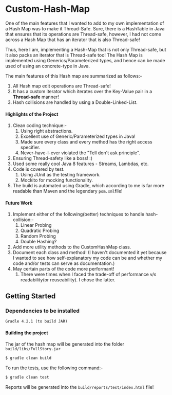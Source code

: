 # Custom-Hash-Map
One of the main features that I wanted to add to my own implementation of a Hash Map was to make it Thread-Safe.
Sure, there is a HashTable in Java that ensures that its operations are Thread-safe, however,
I had not come across a Hash Map that has an iterator that is also Thread-safe!

Thus, here I am, implementing a Hash-Map that is not only Thread-safe, but it also packs an iterator that is Thread-safe too!
The Hash Map is implemented using Generics/Parameterized types, and hence can be made used of using an concrete-type in Java. 

The main features of this Hash map are summarized as follows:-

1. All Hash map edit operations are Thread-safe!
2. It has a custom iterator which iterates over the Key-Value pair in a **Thread-safe** manner!
3. Hash collisions are handled by using a Double-Linked-List.

#### Highlights of the Project
1. Clean coding technique:-
    1. Using right abstractions.
    2. Excellent use of Generic/Parameterized types in Java!
    3. Made sure every class and every method has the right access specifier.
    4. Never-have-I-ever violated the "Tell don't ask principle".
2. Ensuring Thread-safety like a boss! :)
3. Used some really cool Java 8 features - Streams, Lambdas, etc.
4. Code is covered by test.
    1. Using JUnit as the testing framework.
    2. Mockito for mocking functionality.
5. The build is automated using Gradle, which according to me is far more readable than Maven and the legendary `pom.xml`file!


#### Future Work
1. Implement either of the following(better) techniques to handle hash-collision:-
    1. Linear Probing
    2. Quadratic Probing
    3. Random Probing
    4. Double Hashing?
2. Add more utility methods to the CustomHashMap class.
3. Document each class and method! (I haven't documented it yet because I wanted to see how self-explanatory my code can be and whether my code and/or tests can serve as documentation.)
4. May certain parts of the code more performant!
    1. There were times when I faced the trade-off of performance v/s readability(or reuseability). I chose the latter.
## Getting Started

### Dependencies to be installed

```
Gradle 4.2.1 (to build JAR)
```

#### Building the project
The jar of the hash map will be generated into the folder `build/libs/FullStory.jar`

```bash
$ gradle clean build
```
To run the tests, use the following command:-

```bash
$ gradle clean test
``` 

Reports will be generated into the `build/reports/test/index.html` file!